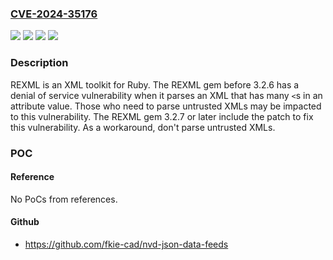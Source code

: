 ### [CVE-2024-35176](https://cve.mitre.org/cgi-bin/cvename.cgi?name=CVE-2024-35176)
![](https://img.shields.io/static/v1?label=Product&message=rexml&color=blue)
![](https://img.shields.io/static/v1?label=Version&message=%3D%20%3C%203.2.7%20&color=brighgreen)
![](https://img.shields.io/static/v1?label=Vulnerability&message=CWE-400%3A%20Uncontrolled%20Resource%20Consumption&color=brighgreen)
![](https://img.shields.io/static/v1?label=Vulnerability&message=CWE-770%3A%20Allocation%20of%20Resources%20Without%20Limits%20or%20Throttling&color=brighgreen)

### Description

 REXML is an XML toolkit for Ruby. The REXML gem before 3.2.6 has a denial of service vulnerability when it parses an XML that has many `<`s in an attribute value. Those who need to parse untrusted XMLs may be impacted to this vulnerability. The REXML gem 3.2.7 or later include the patch to fix this vulnerability. As a workaround, don't parse untrusted XMLs.

### POC

#### Reference
No PoCs from references.

#### Github
- https://github.com/fkie-cad/nvd-json-data-feeds

